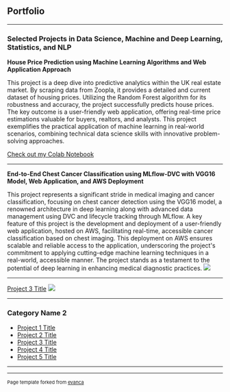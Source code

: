 ## Portfolio

---

### Selected Projects in Data Science, Machine and Deep Learning, Statistics, and NLP

**House Price Prediction using Machine Learning Algorithms and Web Application Approach**

This project is a deep dive into predictive analytics within the UK real estate market. By scraping data from Zoopla, it provides a detailed and current dataset of housing prices. Utilizing the Random Forest algorithm for its robustness and accuracy, the project successfully predicts house prices. The key outcome is a user-friendly web application, offering real-time price estimations valuable for buyers, realtors, and analysts. This project exemplifies the practical application of machine learning in real-world scenarios, combining technical data science skills with innovative problem-solving approaches.

[Check out my Colab Notebook](https://colab.research.google.com/drive/11CPcTIhV490sT0S_GOrAm7-ckDPQinQW?usp=sharing)


---

**End-to-End Chest Cancer Classification using MLflow-DVC with VGG16 Model, Web Application, and AWS Deployment**

This project represents a significant stride in medical imaging and cancer classification, focusing on chest cancer detection using the VGG16 model, a renowned architecture in deep learning along with advanced data management using DVC and lifecycle tracking through MLflow. A key feature of this project is the development and deployment of a user-friendly web application, hosted on AWS, facilitating real-time, accessible cancer classification based on chest imaging. This deployment on AWS ensures scalable and reliable access to the application, underscoring the project's commitment to applying cutting-edge machine learning techniques in a real-world, accessible manner. The project stands as a testament to the potential of deep learning in enhancing medical diagnostic practices.
<img src="images/dummy_thumbnail.jpg?raw=true"/>

---
[Project 3 Title](http://example.com/)
<img src="images/dummy_thumbnail.jpg?raw=true"/>

---

### Category Name 2

- [Project 1 Title](http://example.com/)
- [Project 2 Title](http://example.com/)
- [Project 3 Title](http://example.com/)
- [Project 4 Title](http://example.com/)
- [Project 5 Title](http://example.com/)

---




---
<p style="font-size:11px">Page template forked from <a href="https://github.com/evanca/quick-portfolio">evanca</a></p>
<!-- Remove above link if you don't want to attibute -->
